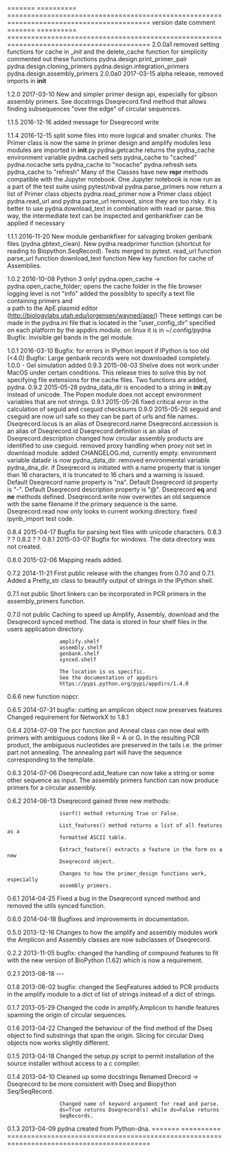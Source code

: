 =======   ========== ==========================================================================================
version   date       comment
=======   ========== ==========================================================================================
2.0.0a1              removed setting functions for cache in __init_ and the delete_cache function for simplicity
                     commented out these functions
                     pydna.design.print_primer_pair
                     pydna.design.cloning_primers 
                     pydna.design.integration_primers
                     pydna.design.assembly_primers
2.0.0a0   2017-03-15 alpha release, removed imports in __init__


1.2.0     2017-03-10 New and simpler primer design api, especially for gibson assembly primers. See docstrings
                     Dseqrecord.find method that allows finding subsequences "over the edge" of circular 
                     sequences.

1.1.5     2016-12-16 added message for Dseqrecord write

1.1.4     2016-12-15 split some files into more logical and smaller chunks.
                     The Primer class is now the same in primer design and amplify modules
                     less modules are imported in __init__.py
                     pydna.getcache returns the pydna_cache environment variable
                     pydna.cached sets pydna_cache to "cached"
                     pydna.nocache sets pydna_cache to "nocache"
                     pydna.refresh sets pydna_cache to "refresh"
                     Many of the Classes have new __repr__ methods compatible with the Jupyter notebook.
                     One Jupyter notebook is now run as a part of the test suite using pytest/nbval
                     pydna.parse_primers now return a list of Primer class objects
                     pydna.read_primer now a Primer class object
                     pydna.read_url and pydna.parse_url removed, since they are too risky.
                     it is better to use pydna.download_text in combination with read or parse.
                     this way, the intermediate text can be inspected and genbankfixer can be applied if 
                     necessary
                     
1.1.1     2016-11-20 New module genbankfixer for salvaging broken genbank files (pydna.gbtext_clean).
                     New pydna.readprimer function (shortcut for reading to Biopython.SeqRecord).
                     Tests merged to pytest.
                     read_url function
                     parse_url function
                     download_text function
                     New key function for cache of Assemblies.

1.0.2     2016-10-08 Python 3 only!
                     pydna.open_cache -> pydna.open_cache_folder; opens the cache folder in the file browser
                     logging level is not "info"
                     added the possiblity to specify a text file containing primers and  
                     a path to the ApE plasmid editor (http://biologylabs.utah.edu/jorgensen/wayned/ape/)
                     These settings can be made in the pydna.ini file that is located in the 
                     "user_config_dir" specified on each platform by the appdirs module.
                     on linux it is in ~/.config/pydna
                     Bugfix: invisible gel bands in the gel module.

1.0.1     2016-03-10 Bugfix: for errors in IPython import if IPython is too old (<4.0)
                     Bugfix: Large genbank records were not downloaded completely.
1.0.0     -          Gel simulation added
0.9.3     2015-06-03 Shelve does not work under MacOS under certain conditions.
                     This release tries to solve this by not specifying file extensions
                     for the cache files. Two functions are added, pydna.
0.9.2     2015-05-28 pydna_data_dir is encoded to a string in __init__.py instead of
                     unicode. The Popen module does not accept environment variables that
                     are not strings.
0.9.1     2015-05-26 fixed critical error in the calculation of seguid and cseguid
                     checksums
0.9.0     2015-05-26 seguid and cseguid are now url safe so they can be part of urls and
                     file names.
                     Dseqrecord.locus is an alias of Dseqrecord.name
                     Dseqrecord.accession is an alias of Dseqrecord.id
                     Dseqrecord.definition is an alias of Dseqrecord.description
                     changed how circular assembly products are identified to use cseguid.
                     removed proxy handling when proxy not set in download module.
                     added CHANGELOG.md, currently empty.
                     environment variable datadir is now pydna_data_dir.
                     removed environmental variable pydna_dna_dir.
                     if Dseqrecord is initiated with a name property that is longer than
                     16 characters, it is truncated to 16 chars and a warning is issued.
                     Default Dseqrecord name property is "na".
                     Default Dseqrecord id property is "-".
                     Default Dseqrecord description property is "@".
                     Dseqrecord __eq__ and __ne__ methods defined.
                     Dseqrecord.write now overwrites an old sequence with the same
                     filename if the primary sequence is the same.
                     Dseqrecord.read now only looks in current working directory.
                     fixed ipynb_import test code.

0.8.4     2015-04-17 Bugfix for parsing text files with unicode characters.
0.8.3     ?          ?
0.8.2     ?          ?
0.8.1     2015-03-07 Bugfix for windows. The data directory was not created.

0.8.0	  2015-02-06 Mapping reads added.

0.7.2	  2014-11-21 First public release with the changes from 0.7.0 and 0.7.1.
					 Added a Pretty_str class to beautify output of strings in
					 the IPython shell.

0.7.1     not public Short linkers can be incorporated in PCR primers in the
                     assembly_primers function.

0.7.0     not public Caching to speed up Amplify, Assembly, download and the
                     Desqrecord synced method. The data is stored in four shelf
                     files in the users application directory.

                     amplify.shelf
                     assembly.shelf
                     genbank.shelf
                     synced.shelf

                     The location is os specific.
                     See the documentation of appdirs
                     https://pypi.python.org/pypi/appdirs/1.4.0

0.6.6                new function nopcr.

0.6.5     2014-07-31 bugfix: cutting an amplicon object now preserves features
                     Changed requirement for NetworkX to 1.8.1

0.6.4     2014-07-09 The pcr function and Anneal class can now deal with primers
                     with ambiguous codons like R = A or G. In the resulting PCR
                     product, the ambiguous nucleotides are preserved in the tails
                     i.e. the primer part not annealing. The annealing part will
                     have the sequence corresponding to the template.

0.6.3     2014-07-06 Dseqrecord.add_feature can now take a string or some other
                     sequence as input. The assembly primers function can now produce
                     primers for a circular assembly.

0.6.2     2014-06-13 Dseqrecord gained three new methods:

                     isorf() method returning True or False.

                     List_features() method returns a list of all features as a
                     formatted ASCII table.

                     Extract_feature() extracts a feature in the form os a new
                     Dseqrecord object.

                     Changes to how the primer_design functions work, especially
                     assembly primers.

0.6.1     2014-04-25 Fixed a bug in the Dseqrecord synced method and removed the
                     utils synced function.

0.6.0     2014-04-18 Bugfixes and improvements in documentation.

0.5.0     2013-12-16 Changes to how the amplify and assembly modules work
                     the Amplicon and Assembly classes are now subclasses of
                     Dseqrecord.

0.2.2     2013-11-05 bugfix: changed the handling of compound features
                     to fit with the new version of BioPython (1.62) which is
                     now a requirement.

0.2.1     2013-08-18 ---

0.1.8     2013-06-02 bugfix: changed the SeqFeatures added to PCR products in the
                     amplify module to a dict of list of strings instead of
                     a dict of strings.

0.1.7     2013-05-29 Changed the code in amplify.Amplicon to handle features
                     spanning the origin of circular sequences.

0.1.6     2013-04-22 Changed the behaviour of the find method of the Dseq object
                     to find substrings that span the origin. Slicing for circular
                     Dseq objects now works slightly different.

0.1.5     2013-04-18 Changed the setup.py script to permit installation
                     of the source installer without access to a c compiler.

0.1.4     2013-04-10 Cleaned up some docstrings
                     Renamed Drecord -> Dseqrecord to be more consistent with
                     Dseq and Biopython Seq/SeqRecord.

                     Changed name of keyword argument for read and parse.
                     ds=True returns Dseqrecord(s) while ds=False returns
                     SeqRecords.

0.1.3     2013-04-09 pydna created from Python-dna.
=======   ========== ==========================================================================================
